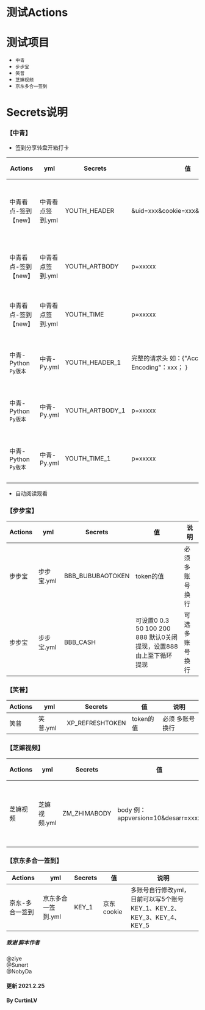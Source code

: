 # 测试Actions
# 测试项目
* `中青`
* `步步宝`
* `笑普`
* `芝嫲视频`
* `京东多合一签到`


# Secrets说明
### 【中青】
  * 签到分享转盘开箱打卡
      
 Actions  | yml   | Secrets  |  值  |  说明
 ---- | ----- | ------ | ----- | -----
 中青看点-签到【new】  | 中青看点签到.yml | YOUTH_HEADER | &uid=xxx&cookie=xxx&cookie_id=xxxx | `必须`  多账号换行 
 中青看点-签到【new】  | 中青看点签到.yml | YOUTH_ARTBODY | p=xxxxx | 多账号换行 
 中青看点-签到【new】  | 中青看点签到.yml | YOUTH_TIME | p=xxxxx | 多账号换行 
 中青-Python `Py版本` | 中青-Py.yml | YOUTH_HEADER_1 | 完整的请求头 如：{"Accept-Encoding"：xxx； } | 多账号换行
 中青-Python `Py版本` | 中青-Py.yml | YOUTH_ARTBODY_1 | p=xxxxx | 多账号换行 
 中青-Python `Py版本` | 中青-Py.yml | YOUTH_TIME_1 | p=xxxxx | 多账号换行 
  
 * 自动阅读观看


### 【步步宝】
Actions  | yml   | Secrets  |  值  |  说明
 ---- | ----- | ------ | ----- | -----
步步宝 | 步步宝.yml | BBB_BUBUBAOTOKEN | token的值 | 必须 多账号换行
步步宝 | 步步宝.yml | BBB_CASH | 可设置0 0.3 50 100 200 888    默认0关闭提现，设置888由上至下循环提现 | 可选  多账号换行


### 【笑普】
Actions  | yml   | Secrets  |  值  |  说明
 ---- | ----- | ------ | ----- | -----
笑普 | 笑普.yml | XP_REFRESHTOKEN | token的值 | 必须 多账号换行



### 【芝嫲视频】
Actions  | yml   | Secrets  |  值  |  说明
 ---- | ----- | ------ | ----- | -----
芝嫲视频 | 芝嫲视频.yml | ZM_ZHIMABODY | body 例：appversion=10&desarr=xxxx | 必须  多账号换行


### 【京东多合一签到】
Actions  | yml   | Secrets  |  值  |  说明
 ---- | ----- | ------ | ----- | -----
京东-多合一签到 | 京东多合一签到.yml | KEY_1 | 京东cookie | 多账号自行修改yml，  目前可以写5个账号KEY_1、KEY_2、KEY_3、KEY_4、KEY_5


##### 致谢 脚本作者
  @ziye  
  @Sunert  
  @NobyDa  
  
#### 更新 2021.2.25
#### By CurtinLV


